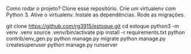 
Como rodar o projeto?
    Clone esse repositório.
    Crie um virtualenv com Python 3.
    Ative o virtualenv.
    Instale as dependências.
    Rode as migrações.

git clone https://github.com/rg3915/estoque.git
cd estoque
python3 -m venv .venv
source .venv/bin/activate
pip install -r requirements.txt
python contrib/env_gen.py
python manage.py migrate
python manage.py createsuperuser
python manage.py runserver